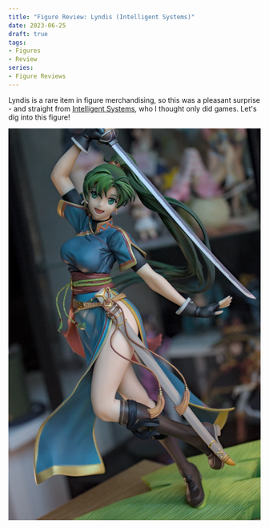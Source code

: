```yaml
---
title: "Figure Review: Lyndis (Intelligent Systems)"
date: 2023-06-25
draft: true
tags:
- Figures
- Review
series:
- Figure Reviews
---
```


Lyndis is a rare item in figure merchandising, so this was a pleasant surprise - and straight from [Intelligent Systems](https://en.wikipedia.org/wiki/Intelligent_Systems), who I thought only did games. Let's dig into this figure!

![Photo of the Lyndis figure.](20230623_0032.webp)
